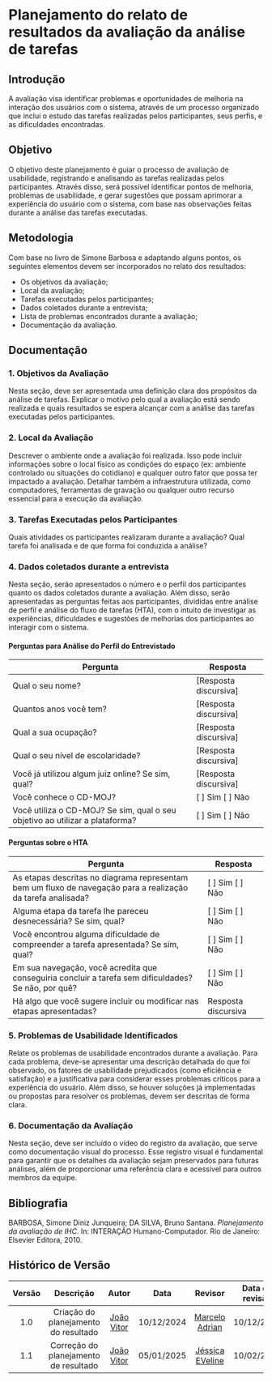 # Planejamento do relato de resultados da avaliação da análise de tarefas

## Introdução

A avaliação visa identificar problemas e oportunidades de melhoria na interação dos usuários com o sistema, através de um processo organizado que inclui o estudo das tarefas realizadas pelos participantes, seus perfis, e as dificuldades encontradas.

## Objetivo

O objetivo deste planejamento é guiar o processo de avaliação de usabilidade, registrando e analisando as tarefas realizadas pelos participantes. Através disso, será possível identificar pontos de melhoria, problemas de usabilidade, e gerar sugestões que possam aprimorar a experiência do usuário com o sistema, com base nas observações feitas durante a análise das tarefas executadas.

## Metodologia

Com base no livro de Simone Barbosa e adaptando alguns pontos, os seguintes elementos devem ser incorporados no relato dos resultados:

- Os objetivos da avaliação;
- Local da avaliação;
- Tarefas executadas pelos participantes;
- Dados coletados durante a entrevista;
- Lista de problemas encontrados durante a avaliação;
- Documentação da avaliação.

## Documentação

### 1. Objetivos da Avaliação

Nesta seção, deve ser apresentada uma definição clara dos propósitos da análise de tarefas. Explicar o motivo pelo qual a avaliação está sendo realizada e quais resultados se espera alcançar com a análise das tarefas executadas pelos participantes.

### 2. Local da Avaliação

Descrever o ambiente onde a avaliação foi realizada. Isso pode incluir informações sobre o local físico as condições do espaço (ex: ambiente controlado ou situações do cotidiano) e qualquer outro fator que possa ter impactado a avaliação. Detalhar também a infraestrutura utilizada, como computadores, ferramentas de gravação ou qualquer outro recurso essencial para a execução da avaliação.

### 3. Tarefas Executadas pelos Participantes

Quais atividades os participantes realizaram durante a avaliação? Qual tarefa foi analisada e de que forma foi conduzida a análise?

### 4. Dados coletados durante a entrevista

Nesta seção, serão apresentados o número e o perfil dos participantes quanto os dados coletados durante a avaliação. Além disso, serão apresentadas as perguntas feitas aos participantes, divididas entre análise de perfil e análise do fluxo de tarefas (HTA), com o intuito de investigar as experiências, dificuldades e sugestões de melhorias dos participantes ao interagir com o sistema.

#### Perguntas para Análise do Perfil do Entrevistado

| Pergunta | Resposta |
|----------|----------|
| Qual o seu nome? | [Resposta discursiva] |
| Quantos anos você tem? | [Resposta discursiva] |
| Qual a sua ocupação? | [Resposta discursiva] |
| Qual o seu nível de escolaridade? | [Resposta discursiva] |
| Você já utilizou algum juiz online? Se sim, qual? | [Resposta discursiva] |
| Você conhece o CD-MOJ? | [ ] Sim [ ] Não |
| Você utiliza o CD-MOJ? Se sim, qual o seu objetivo ao utilizar a plataforma? | [ ] Sim [ ] Não |

#### Perguntas sobre o HTA

| Pergunta | Resposta |
|----------|----------|
| As etapas descritas no diagrama representam bem um fluxo de navegação para a realização da tarefa analisada? | [ ] Sim [ ] Não |
| Alguma etapa da tarefa lhe pareceu desnecessária? Se sim, qual? | [ ] Sim [ ] Não |
| Você encontrou alguma dificuldade de compreender a tarefa apresentada? Se sim, qual? | [ ] Sim [ ] Não |
| Em sua navegação, você acredita que conseguiria concluir a tarefa sem dificuldades? Se não, por quê? | [ ] Sim [ ] Não |
| Há algo que você sugere incluir ou modificar nas etapas apresentadas? | Resposta discursiva |

### 5. Problemas de Usabilidade Identificados

Relate os problemas de usabilidade encontrados durante a avaliação. Para cada problema, deve-se apresentar uma descrição detalhada do que foi observado, os fatores de usabilidade prejudicados (como eficiência e satisfação) e a justificativa para considerar esses problemas críticos para a experiência do usuário. Além disso, se houver soluções já implementadas ou propostas para resolver os problemas, devem ser descritas de forma clara.

### 6. Documentação da Avaliação

Nesta seção, deve ser incluído o vídeo do registro da avaliação, que serve como documentação visual do processo. Esse registro visual é fundamental para garantir que os detalhes da avaliação sejam preservados para futuras análises, além de proporcionar uma referência clara e acessível para outros membros da equipe.

## Bibliografia

BARBOSA, Simone Diniz Junqueira; DA SILVA, Bruno Santana. *Planejamento da avaliação de IHC*. In: INTERAÇÃO Humano-Computador. Rio de Janeiro: Elsevier Editora, 2010.

## Histórico de Versão

| Versão |               Descrição                |   Autor    |    Data    |    Revisor     | Data de revisão |
| :----: | :------------------------------------: | :--------: | :--------: | :------------: | :-------------: |
|  1.0   | Criação do planejamento do resultado | [João Vitor](https://github.com/Jauzimm) | 10/12/2024 | [Marcelo Adrian](https://github.com/Marcelo-Adrian) | 10/12/2024 |
|  1.1   | Correção do planejamento de resultado | [João Vitor](https://github.com/Jauzimm) | 05/01/2025 |[Jéssica EVeline](https://github.com/xzxjesse) | 10/02/2025|
